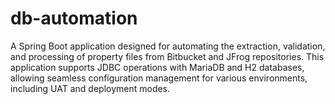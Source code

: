 # db-automation
A Spring Boot application designed for automating the extraction, validation, and processing of property files from Bitbucket and JFrog repositories. This application supports JDBC operations with MariaDB and H2 databases, allowing seamless configuration management for various environments, including UAT and deployment modes.
